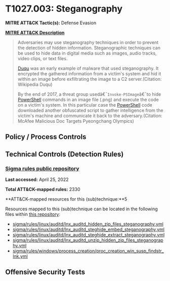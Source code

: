 # T1027.003: Steganography
**MITRE ATT&CK Tactic(s):** Defense Evasion

**[MITRE ATT&CK Description](https://attack.mitre.org/techniques/T1027/003)**
<blockquote>Adversaries may use steganography techniques in order to prevent the detection of hidden information. Steganographic techniques can be used to hide data in digital media such as images, audio tracks, video clips, or text files.

[Duqu](https://attack.mitre.org/software/S0038) was an early example of malware that used steganography. It encrypted the gathered information from a victim's system and hid it within an image before exfiltrating the image to a C2 server.(Citation: Wikipedia Duqu) 

By the end of 2017, a threat group usedâ€¯<code>Invoke-PSImage</code>â€¯to hide [PowerShell](https://attack.mitre.org/techniques/T1059/001) commands in an image file (.png) and execute the code on a victim's system. In this particular case the [PowerShell](https://attack.mitre.org/techniques/T1059/001) code downloaded another obfuscated script to gather intelligence from the victim's machine and communicate it back to the adversary.(Citation: McAfee Malicious Doc Targets Pyeongchang Olympics)  </blockquote>
## Policy / Process Controls
## Technical Controls (Detection Rules)
### [Sigma rules public repository](https://github.com/SigmaHQ/sigma)
**Last accessed:** April 25, 2022

**Total ATT&CK-mapped rules:** 2330

**ATT&CK-mapped resources for this (sub)technique:**5

Resources mapped to this (sub)technique can be located in the following files within [this repository](https://github.com/SigmaHQ/sigma/tree/master/rules):

* [sigma/rules/linux/auditd/lnx_auditd_hidden_zip_files_steganography.yml](https://github.com/SigmaHQ/sigma/blob/master/rules/linux/auditd/lnx_auditd_hidden_zip_files_steganography.yml)
* [sigma/rules/linux/auditd/lnx_auditd_steghide_embed_steganography.yml](https://github.com/SigmaHQ/sigma/blob/master/rules/linux/auditd/lnx_auditd_steghide_embed_steganography.yml)
* [sigma/rules/linux/auditd/lnx_auditd_steghide_extract_steganography.yml](https://github.com/SigmaHQ/sigma/blob/master/rules/linux/auditd/lnx_auditd_steghide_extract_steganography.yml)
* [sigma/rules/linux/auditd/lnx_auditd_unzip_hidden_zip_files_steganography.yml](https://github.com/SigmaHQ/sigma/blob/master/rules/linux/auditd/lnx_auditd_unzip_hidden_zip_files_steganography.yml)
* [sigma/rules/windows/process_creation/proc_creation_win_susp_findstr_lnk.yml](https://github.com/SigmaHQ/sigma/blob/master/rules/windows/process_creation/proc_creation_win_susp_findstr_lnk.yml)


## Offensive Security Tests
